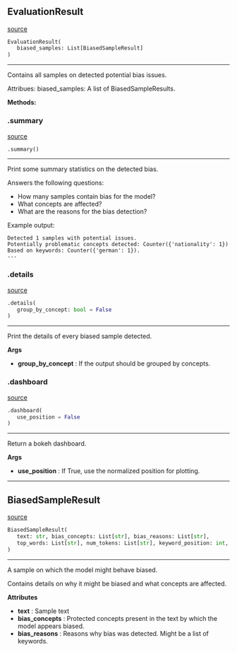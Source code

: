 #


## EvaluationResult
[source](https://github.com/biaslyze-dev/biaslyze/blob/main/biaslyze/evaluation_results.py/#L40)
```python 
EvaluationResult(
   biased_samples: List[BiasedSampleResult]
)
```


---
Contains all samples on detected potential bias issues.

Attribues:
biased_samples: A list of BiasedSampleResults.


**Methods:**


### .summary
[source](https://github.com/biaslyze-dev/biaslyze/blob/main/biaslyze/evaluation_results.py/#L50)
```python
.summary()
```

---
Print some summary statistics on the detected bias.

Answers the following questions:

- How many samples contain bias for the model?
- What concepts are affected?
- What are the reasons for the bias detection?

Example output:
```
Detected 1 samples with potential issues.
Potentially problematic concepts detected: Counter({'nationality': 1})
Based on keywords: Counter({'german': 1}).
---
```

### .details
[source](https://github.com/biaslyze-dev/biaslyze/blob/main/biaslyze/evaluation_results.py/#L68)
```python
.details(
   group_by_concept: bool = False
)
```

---
Print the details of every biased sample detected.


**Args**

* **group_by_concept**  : If the output should be grouped by concepts.


### .dashboard
[source](https://github.com/biaslyze-dev/biaslyze/blob/main/biaslyze/evaluation_results.py/#L104)
```python
.dashboard(
   use_position = False
)
```

---
Return a bokeh dashboard.


**Args**

* **use_position**  : If True, use the normalized position for plotting.


----


## BiasedSampleResult
[source](https://github.com/biaslyze-dev/biaslyze/blob/main/biaslyze/evaluation_results.py/#L16)
```python 
BiasedSampleResult(
   text: str, bias_concepts: List[str], bias_reasons: List[str],
   top_words: List[str], num_tokens: List[str], keyword_position: int, score: float
)
```


---
A sample on which the model might behave biased.

Contains details on why it might be biased and what concepts are affected.


**Attributes**

* **text**  : Sample text
* **bias_concepts**  : Protected concepts present in the text by which the model appears biased.
* **bias_reasons**  : Reasons why bias was detected. Might be a list of keywords.

